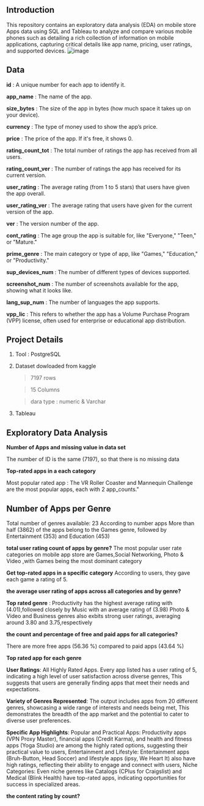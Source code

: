 ## **Introduction** ##
This repository contains an exploratory data analysis (EDA) on mobile store Apps data using SQL and Tableau to analyze  and compare various mobile phones such as detailing  a rich collection of information on mobile applications, capturing critical details like app name, pricing, user ratings, and supported devices.
![image](https://github.com/user-attachments/assets/e7084a62-de20-4953-998c-3f6c8b7cba55)

## **Data** ##

**id** : A unique number for each app to identify it.

**app_name** : The name of the app.

**size_bytes** : The size of the app in bytes (how much space it takes up on your device).

**currency** : The type of money used to show the app’s price.

**price** : The price of the app. If it's free, it shows 0.

**rating_count_tot** : The total number of ratings the app has received from all users.

**rating_count_ver** : The number of ratings the app has received for its current version.

**user_rating** : The average rating (from 1 to 5 stars) that users have given the app overall.


**user_rating_ver** : The average rating  that users have given for the current version of the app.


**ver** : The version number of the app.

**cont_rating** : The age group the app is suitable for, like "Everyone," "Teen," or "Mature."

**prime_genre** : The main category or type of app, like "Games," "Education," or "Productivity."

**sup_devices_num** : The number of different types of devices supported.

**screenshot_num** : The number of screenshots available for the app, showing what it looks like.

**lang_sup_num** : The number of languages the app supports.

**vpp_lic** : This refers to whether the app has a Volume Purchase Program (VPP) license, often used for enterprise or educational app distribution.

## **Project Details** ##

1. Tool : PostgreSQL
 
2. Dataset dowloaded from kaggle

   > 7197 rows
   
   > 15 Columns
   
   > dara type : numeric & Varchar
   
3. Tableau

## **Exploratory Data Analysis** ##

**Number of Apps and missing value in data set**

The number of ID is the same (7197), so that there is no missing data

**Top-rated apps in a each category**

Most popular rated app : The VR Roller Coaster and Mannequin Challenge are the most popular apps, each with 2 app_counts."
 
## **Number of Apps per Genre** ##

 Total number of genres available: 23
According to number apps More than half (3862) of the apps belong to the Games genre, followed by Entertainment (353) and Education (453)


 **total user rating count of apps by genre?**
 The most popular user rate  categories on mobile app store are Games,Social Networking, Photo & Video ,with Games being the most dominant category

 **Get top-rated apps in a specific category**
 According to users, they gave each game a rating of 5.
 
 **the average user rating of apps across all categories and by genre?**
 
 **Top rated genre** : Productivity has the highest average rating with (4.01),followed closely by Music with an average rating of (3.98)
 Photo & Video and Business genres also exbits strong user ratings, averaging around 3.80 and 3.75,respectively 


 **the count and percentage of free and paid apps for all categories?**
 
 There are more free apps (56.36 %) compared to paid apps (43.64 %)

 **Top rated app for each genre**
 
 **User Ratings**: All Highly Rated Apps. Every app listed has a user rating of 5, indicating a high level of user satisfaction across diverse genres, This suggests that users are generally finding apps that meet their needs and expectations.
 
**Variety of Genres Represented**: The output includes apps from 20 different genres, showcasing a wide range of interests and needs being met, This demonstrates the breadth of the app market and the potential to cater to diverse user preferences.

**Specific App Highlights**: Popular and Practical Apps: Productivity apps (VPN Proxy Master), financial apps (Credit Karma), and health and fitness apps (Yoga Studio) are among the highly rated options, suggesting their practical value to users, Entertainment and Lifestyle: Entertainment apps (Bruh-Button, Head Soccer) and lifestyle apps (ipsy, We Heart It) also have high ratings, reflecting their ability to engage and connect with users, Niche Categories: Even niche genres like Catalogs (CPlus for Craigslist) and Medical (Blink Health) have top-rated apps, indicating opportunities for success in specialized areas.

**the content rating by count?**
